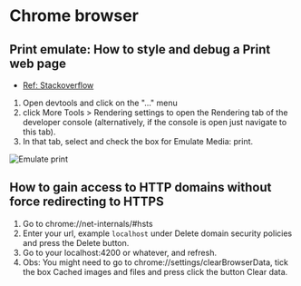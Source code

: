 # Chrome browser

## Print emulate: How to style and debug a Print web page

- [Ref: Stackoverflow](https://stackoverflow.com/questions/726825/how-do-you-debug-printable-css/36267984#36267984)

1. Open devtools and click on the "..." menu
2. click More Tools > Rendering settings to open the Rendering tab of the developer console (alternatively, if the console is open just navigate to this tab).
3. In that tab, select and check the box for Emulate Media: print.

![Emulate print](https://i.stack.imgur.com/mV2ra.png)

## How to gain access to HTTP domains without force redirecting to HTTPS

1. Go to chrome://net-internals/#hsts
2. Enter your url, example `localhost` under Delete domain security policies and press the Delete button.
3. Go to your localhost:4200 or whatever, and refresh.
4. Obs: You might need to go to chrome://settings/clearBrowserData, tick the box Cached images and files and press click the button Clear data.
